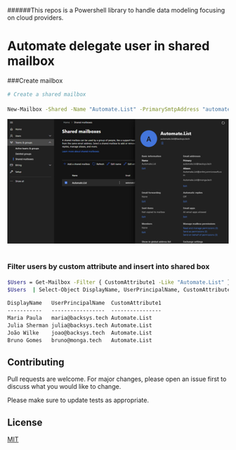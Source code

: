 
######This repos is a Powershell library to handle data modeling focusing on cloud providers.
# Automate delegate user in shared mailbox


###Create mailbox

```bash
# Create a shared mailbox

New-Mailbox -Shared -Name "Automate.List" -PrimarySmtpAddress "automate.list@backsys.tech"

```
![](https://raw.githubusercontent.com/BrunoPolezaGomes/PowerShell/main/Shared_MailBox_Automate_Delegate_User/Images/Shared_Mailbox_Created.png?token=GHSAT0AAAAAABYTDC5NJULN3MVY7L3ODITKYY3WMNA)

# 

### Filter users by custom attribute and insert into shared box
```bash
$Users = Get-Mailbox -Filter { CustomAttribute1 -Like "Automate.List" }
$Users  | Select-Object DisplayName, UserPrincipalName, CustomAttribute1
```
```xml
DisplayName   UserPrincipalName  CustomAttribute1
-----------   -----------------  ----------------
Maria Paula   maria@backsys.tech Automate.List
Julia Sherman julia@backsys.tech Automate.List
João Wilke    joao@backsys.tech  Automate.List
Bruno Gomes   bruno@monga.tech   Automate.List

```

## Contributing
Pull requests are welcome. For major changes, please open an issue first to discuss what you would like to change.

Please make sure to update tests as appropriate.

## License
[MIT](https://choosealicense.com/licenses/mit/)
